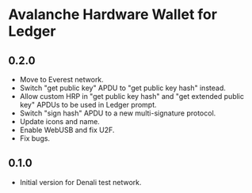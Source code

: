 # Avalanche Hardware Wallet for Ledger

## 0.2.0

* Move to Everest network.
* Switch "get public key" APDU to "get public key hash" instead.
* Allow custom HRP in "get public key hash" and "get extended public key" APDUs to be used in Ledger prompt.
* Switch "sign hash" APDU to a new multi-signature protocol.
* Update icons and name.
* Enable WebUSB and fix U2F.
* Fix bugs.

## 0.1.0

* Initial version for Denali test network.
